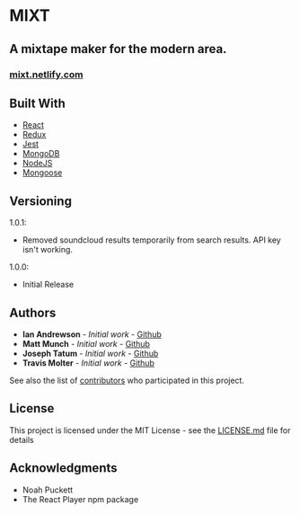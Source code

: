 # MIXT

## A mixtape maker for the modern area.

### [mixt.netlify.com](https://mixt.netlify.com/)

## Built With

* [React](https://reactjs.org/)
* [Redux](https://redux.js.org/)
* [Jest](https://jestjs.io/)
* [MongoDB](https://www.mongodb.com/)
* [NodeJS](https://nodejs.org/)
* [Mongoose](https://mongoosejs.com/)

## Versioning

1.0.1:
  - Removed soundcloud results temporarily from search results. API key isn't working.

1.0.0:
  - Initial Release

## Authors

* **Ian Andrewson** - *Initial work* - [Github](https://github.com/ianandrewson)
* **Matt Munch** - *Initial work* - [Github](https://github.com/Mattmunch)
* **Joseph Tatum** - *Initial work* - [Github](https://github.com/josephtatum)
* **Travis Molter** - *Initial work* - [Github](https://github.com/treem0)

See also the list of [contributors](https://github.com/your/project/contributors) who participated in this project.

## License

This project is licensed under the MIT License - see the [LICENSE.md](LICENSE.md) file for details

## Acknowledgments

* Noah Puckett
* The React Player npm package
